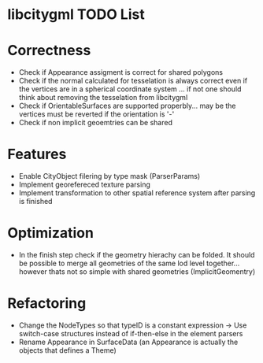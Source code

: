 # libcitygml TODO List

# Correctness
* Check if Appearance assigment is correct for shared polygons
* Check if the normal calculated for tesselation is always correct even if the vertices are in a spherical coordinate system
  ... if not one should think about removing the tesselation from libcitygml 
* Check if OrientableSurfaces are supported properbly... may be the vertices must be reverted if the orientation is '-'
* Check if non implicit geoemtries can be shared

# Features
* Enable CityObject filering by type mask (ParserParams)
* Implement georefereced texture parsing
* Implement transformation to other spatial reference system after parsing is finished

# Optimization
* In the finish step check if the geometry hierachy can be folded. It should be possible to merge all geometries of the same lod level together... however thats not so simple with shared geometries (ImplicitGeomentry) 

# Refactoring
* Change the NodeTypes so that typeID is a constant expression -> Use switch-case structures instead of if-then-else in the element parsers
* Rename Appearance in SurfaceData (an Appearance is actually the objects that defines a Theme)